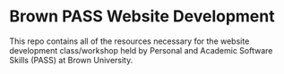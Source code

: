 # Brown PASS Website Development

This repo contains all of the resources necessary for the website development class/workshop held by Personal and Academic Software Skills (PASS) at Brown University.

